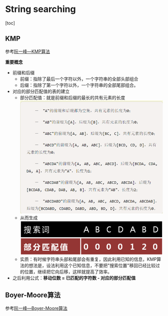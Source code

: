 # String searching

[toc]

## KMP

参考[阮一峰—KMP算法](http://www.ruanyifeng.com/blog/2013/05/Knuth%E2%80%93Morris%E2%80%93Pratt_algorithm.html)

**重要概念**

- 前缀和后缀
    - 前缀：指除了最后一个字符以外，一个字符串的全部头部组合
    - 后缀：指除了第一个字符以外，一个字符串的全部尾部组合。
- 对应的部分匹配值的表的建立
    - 部分匹配值：就是前缀和后缀的最长的共有元素的长度 ![](_v_images/_1528425671_4404.png)
    - 从而生成![](_v_images/_1528425700_3775.png)
    - 实质：有时候字符串头部和尾部会有重复，因此利用已知的信息，KMP算法的想法是，设法利用这个已知信息，不要把"搜索位置"移回已经比较过的位置，继续把它向后移，这样就提高了效率。
- 之后利用公式：**移动位数 = 已匹配的字符数 - 对应的部分匹配值**

## Boyer-Moore算法

参考[阮一峰—Boyer-Moore算法](http://www.ruanyifeng.com/blog/2013/05/boyer-moore_string_search_algorithm.html)
